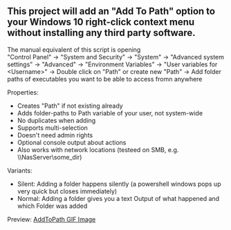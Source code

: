 ## This project will add an "Add To Path" option to your Windows 10 right-click context menu without installing any third party software.

The manual equivalent of this script is opening  
"Control Panel" -> "System and Security" -> "System" -> "Advanced system settings" -> "Advanced" -> "Environment Variables" -> "User variables for \<Username\>" -> Double click on "Path" or create new "Path" -> Add folder paths of executables you want to be able to access fromn anywhere

Properties:
- Creates "Path" if not existing already
- Adds folder-paths to Path variable of your user, not system-wide
- No duplicates when adding
- Supports multi-selection
- Doesn't need admin rights
- Optional console output about actions
- Also works with network locations (testeed on SMB, e.g. \\\\NasServer\some_dir)

Variants:
 - Silent: Adding a folder happens silently (a powershell windows pops up very quick but closes immediately)
 - Normal: Adding a folder gives you a text Output of what happened and which Folder was added 
 
 Preview: 
 [AddToPath GIF Image](Preview.gif)
